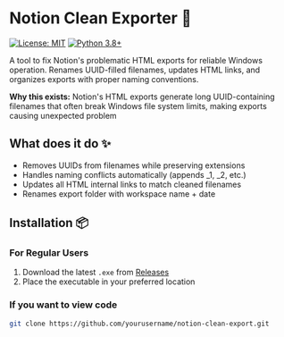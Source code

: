 # Notion Clean Exporter 🧹

[![License: MIT](https://img.shields.io/badge/License-MIT-yellow.svg)](https://opensource.org/licenses/MIT)
[![Python 3.8+](https://img.shields.io/badge/Python-3.8%2B-blue.svg)](https://www.python.org/)

A tool to fix Notion's problematic HTML exports for reliable Windows operation. Renames UUID-filled filenames, updates HTML links, and organizes exports with proper naming conventions.

**Why this exists:** Notion's HTML exports generate long UUID-containing filenames that often break Windows file system limits, making exports causing unexpected problem

## What does it do ✨

- Removes UUIDs from filenames while preserving extensions
- Handles naming conflicts automatically (appends _1, _2, etc.)
- Updates all HTML internal links to match cleaned filenames
- Renames export folder with workspace name + date

## Installation 📦

### For Regular Users
1. Download the latest `.exe` from [Releases](#) 
2. Place the executable in your preferred location

### If you want to view code
```bash
git clone https://github.com/yourusername/notion-clean-export.git
```